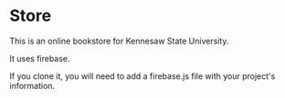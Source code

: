 # Store
This is an online bookstore for Kennesaw State University.

It uses firebase.

If you clone it, you will need to add a firebase.js file with your project's information.


